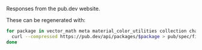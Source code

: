 Responses from the pub.dev website.

These can be regenerated with:
```bash
for package in vector_math meta material_color_utilities collection characters; do
  curl --compressed https://pub.dev/api/packages/$package > pub/spec/fixtures/pub_dev_responses/simple/$package.json
done
```
